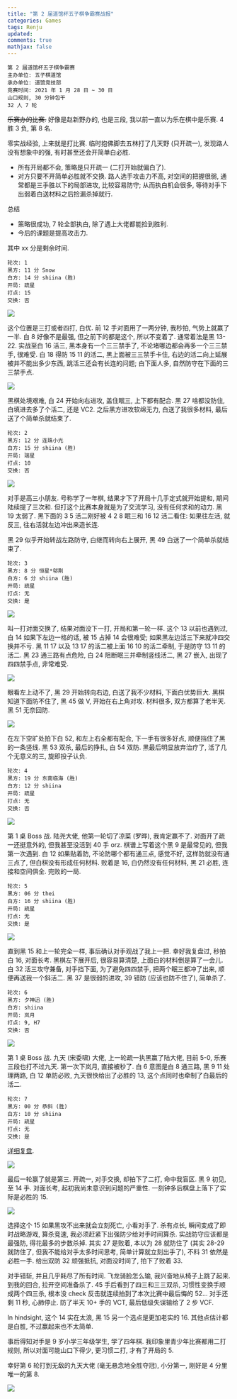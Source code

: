 ```yaml
---
title: "第 2 届道馆杯五子棋争霸赛战报"
categories: Games
tags: Renju
updated: 
comments: true
mathjax: false
---
```


```
第 2 届道馆杯五子棋争霸赛
主办单位: 五子棋道馆
承办单位: 道馆竞技部
竞赛时间: 2021 年 1 月 28 日 ~ 30 日
山口规则, 30 分钟包干
32 人 7 轮
```

~~乐赛办的比赛.~~ 好像是赵新野办的, 也是三段, 我以前一直以为乐在棋中是乐赛. 4 胜 3 负, 第 8 名.

零实战经验, 上来就是打比赛. 临时抱佛脚去五林打了几天野 (只开疏一), 发现路人没有想象中的强, 有时甚至还会开简单白必胜. 

- 所有开局都不会, 策略是只开疏一 (二打开始就偏白了). 
- 对方只要不开简单必胜就不交换. 路人选手攻击力不高, 对空间的把握很弱, 通常都是三手胜以下的局部进攻, 比较容易防守; 从而执白机会很多, 等待对手下出弱着白送材料之后捡漏杀掉就行. 

<!-- more -->

总结

- 策略很成功, 7 轮全部执白, 除了遇上大佬都能捡到胜利.
- 今后的课题是提高攻击力.

其中 xx 分是剩余时间.

```
轮次: 1
黑方: 11 分 Snow
白方: 14 分 shiina (胜)
开局: 疏星
打点: 15
交换: 否
```

![](https://shiina18.github.io/assets/posts/images/20210129190226006_31502.png)

这个位置是三打或者四打, 白优. 前 12 手对面用了一两分钟, 我秒拍, 气势上就赢了一半. 白 8 好像不是最强, 但之前下的都是这个, 所以不变着了. 通常着法是黑 13-22. 实战至白 16 活三, 黑本身有一个三三禁手了, 不论堵哪边都会再多一个三三禁手, 很难受. 白 18 得防 15 11 的活二, 黑上面被三三禁手卡住, 右边的活二向上延展被并不能出多少东西, 跳活三还会有长连的问题; 白下面人多, 自然防守在下面的三三禁手点.

![](https://shiina18.github.io/assets/posts/images/20210128224612695_10169.png)

黑棋处境艰难, 白 24 开始向右进攻, 盖住眠三, 上下都有配合. 黑 27 啥都没防住, 白填进去多了个活二, 还是 VC2. 之后黑方进攻软绵无力, 白送了我很多材料, 最后送了个简单杀就结束了.

```
轮次: 2
黑方: 12 分 连珠小光
白方: 15 分 shiina (胜)
开局: 瑞星
打点: 10
交换: 否
```

![](https://shiina18.github.io/assets/posts/images/20210128225732313_2783.png)

对手是高三小朋友. 号称学了一年棋, 结果才下了开局十几手定式就开始提和, 期间陆续提了三次和. 但打这个比赛本身就是为了交流学习, 没有任何求和的动力. 黑 19 太弱了. 黑下面的 3 5 活二刚好被 4 2 8 眠三和 16 12 活二看住: 如果往左活, 就反三, 往右活就左边冲出来造长连. 

黑 29 似乎开始转战左路防守, 白继而转向右上展开, 黑 49 白送了一个简单杀就结束了.

```
轮次: 3
黑方: 8 分 恒星*邬荆
白方: 6 分 shiina (胜)
开局: 疏星
打点: 无
交换: 是
```

![](https://shiina18.github.io/assets/posts/images/20210129190635343_2903.png)

叫一打对面交换了, 结果对面没下一打, 开局和第一轮一样. 这个 13 以前也遇到过, 白 14 如果下左边一格的话, 被 15 占掉 14 会很难受; 如果黑左边活三下来就冲四交换并不亏. 黑 11 17 以及 13 17 的活二被上面 16 10 的活二牵制, 于是防守 13 11 的活二. 黑 23 通三路有点危险, 白 24 阻断眠三并牵制竖线活二, 黑 27 嵌入, 出现了四四禁手点, 非常难受. 

![](https://shiina18.github.io/assets/posts/images/20210129190757594_21246.png)

眼看左上动不了, 黑 29 开始转向右边, 白送了我不少材料, 下面白优势巨大. 黑棋知道下面防不住了, 黑 45 做 V, 开始在右上角对攻. 材料很多, 双方都算了老半天. 黑 51 无奈回防.

![](https://shiina18.github.io/assets/posts/images/20210128234827023_15519.png)

在左下空旷处拍下白 52, 和左上右全都有配合, 下一手有很多好点, 顺便挡住了黑的一条竖线. 黑 53 双杀, 最后的挣扎, 白 54 双防. 黑最后明显放弃治疗了, 活了几个无意义的三, 旋即投子认负.

```
轮次: 4
黑方: 19 分 东南临海 (胜)
白方: 12 分 shiina
开局: 疏星
打点: 无
交换: 否
```

![](https://shiina18.github.io/assets/posts/images/20210129200738527_20149.png)

第 1 桌 Boss 战. 陆尧大佬, 他第一轮切了凉菜 (罗晔), 我肯定赢不了. 对面开了疏一还挺意外的, 但我甚至没活到 40 手 orz. 棋谱上写着这个黑 9 是最常见的, 但我第一次遇到. 白 12 如果贴着防, 不论防哪个都有通三点, 感觉不好, 这样防就没有通三点了, 但白棋没有形成任何材料. 败着是 16, 白仍然没有任何材料, 黑 21 必胜, 连接和空间俱全. 完败的一局. 

```
轮次: 5
黑方: 06 分 thei
白方: 16 分 shiina (胜)
开局: 疏星
打点: 无
交换: 是
```

![](https://shiina18.github.io/assets/posts/images/20210129213032893_28412.png)

直到黑 15 和上一轮完全一样, 事后确认对手观战了我上一把. 幸好我复盘过, 秒拍白 16, 对面长考. 黑棋左下展开后, 很容易算清楚, 上面白的材料倒是算了一会儿. 白 32 活三攻守兼备, 对手挡下面, 为了避免四四禁手, 把两个眠三都冲了出来, 顺便再送我一个斜活二. 黑 37 是很弱的进攻, 39 错防 (应该也防不住了), 简单杀了.

```
轮次: 6
黑方: 夕神迅 (胜)
白方: shiina 
开局: 岚月
打点: 9, H7
交换: 否
```

![](https://shiina18.github.io/assets/posts/images/20210130204915630_22981.png)

第 1 桌 Boss 战. 九天 (宋委啸) 大佬, 上一轮疏一执黑赢了陆大佬, 目前 5-0, 乐赛三段也打不过九天. 第一次下岚月, 直接被秒了. 白 6 意图是白 8 通三路, 黑 9 11 处理两路, 白 12 单防必败, 九天很快给出了必胜的 13, 这个点同时也牵制了白最后的活二.

```
轮次: 7
黑方: 00 分 恭斜 (胜)
白方: 10 分 shiina 
开局: 疏星
打点: 无
交换: 是
```

[详细复盘](https://mp.weixin.qq.com/s/eu8Rvl4ca-T9UX129ND6wg).

![](https://shiina18.github.io/assets/posts/images/20210130221841716_342.png)

最后一轮赢了就是第三. 开疏一, 对手交换, 却拍下了二打, 命中我盲区. 黑 9 初见, 至 14 手. 对面长考, 起初我尚未意识到问题的严重性. 一刻钟多后棋盘上落下了实际是必胜的 15.

![](https://shiina18.github.io/assets/posts/images/20210131111945499_11696.png)

选择这个 15 如果黑攻不出来就会立刻死亡, 小看对手了. 杀有点长, 瞬间变成了即时战略游戏, 算杀竞速, 我必须赶紧下出强防少给对手时间算杀. 实战防守应该都是最强防, 得花最多的步数杀掉. 其实 27 是败着, 本以为 28 就防住了 (其实 28-29 就防住了, 但我不能给对手太多时间思考, 简单计算就立刻出手了), 不料 31 依然是必胜一手. 给出双防 32 顽强抵抗, 对面没时间了, 拍下了败着 33.

对手错斩, 并且几乎耗尽了所有时间. 飞龙骑脸怎么输, 我兴奋地从椅子上跳了起来. 到我的回合, 拉开空间准备杀了. 45 手后看到了四三和三三双杀, 习惯性变换手顺成两个四三杀, 根本没 check 反击就连续拍到了本次比赛中最后悔的 52… 对手还剩 11 秒, 心肺停止. 防了半天 10+ 手的 VCT, 最后低级失误输给了 2 步 VCF.

In hindsight, 这个 14 实在太浪, 黑 15 另一个选点是更加老实的 16. 其他点估计都是白胜, 不过赢起来也不太简单.

事后得知对手是 9 岁小学三年级学生, 学了四年棋. 我印象里青少年比赛都用二打规则, 所以对面可能山口下得少, 更习惯二打, 才有了开局的 5.

幸好第 6 轮打到无敌的九天大佬 (毫无悬念地全胜夺冠), 小分第一, 刚好是 4 分里唯一的第 8.

![](https://shiina18.github.io/assets/posts/images/20210201134116913_670.png)